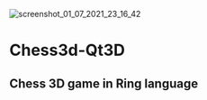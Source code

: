 ![screenshot_01_07_2021_23_16_42](https://user-images.githubusercontent.com/31375681/125147328-6c79ee80-e122-11eb-8f19-e17817f666b5.png)
# Chess3d-Qt3D
## Chess 3D game in Ring language 
